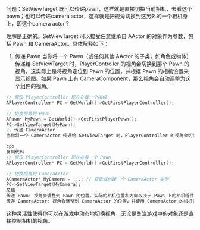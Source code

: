 问题：SetViewTarget 既可以传递pawn，这样就是直接切换当前相机，去看这个pawn；也可以传递camera actor，这样就是把视角切换到这另外的一个相机身上，即这个camera actor？

理解是正确的。SetViewTarget 可以接受任意继承自 AActor 的对象作为参数，包括 Pawn 和 CameraActor。具体解释如下：

1. 传递 Pawn
当你将一个 Pawn（或任何其他 AActor 的子类，如角色或物体）传递给 SetViewTarget 时，PlayerController 的视角会切换到那个 Pawn 的视角。这实际上是将视角定位到 Pawn 的位置，并根据 Pawn 的相机设置来显示视图。如果 Pawn 上有 CameraComponent，那么视角会自动调整为这个组件的视角。

```cpp
// 假设 PlayerController 现在在看一个相机
APlayerController* PC = GetWorld()->GetFirstPlayerController();

// 切换视角到 Pawn
APawn* MyPawn = GetWorld()->GetFirstPlayerPawn();
PC->SetViewTarget(MyPawn);
2. 传递 CameraActor
当你将一个 CameraActor 传递给 SetViewTarget 时，PlayerController 的视角会切换到这个 CameraActor 的视角。这意味着视角将调整为 CameraActor 的位置和方向，并使用它的相机设置来显示视图。

cpp
复制代码
// 假设 PlayerController 现在在看一个 Pawn
APlayerController* PC = GetWorld()->GetFirstPlayerController();

// 切换视角到 CameraActor
ACameraActor* MyCamera = ...; // 获取或创建一个 CameraActor 实例
PC->SetViewTarget(MyCamera);
总结
传递 Pawn: 视角会调整到 Pawn 的位置。实际的相机位置和方向取决于 Pawn 上的相机组件（如果有）。
传递 CameraActor: 视角会调整到 CameraActor 的位置，并使用 CameraActor 的相机设置。
```
这种灵活性使得你可以在游戏中动态地切换视角，无论是关注游戏中的对象还是直接控制相机的视角。

